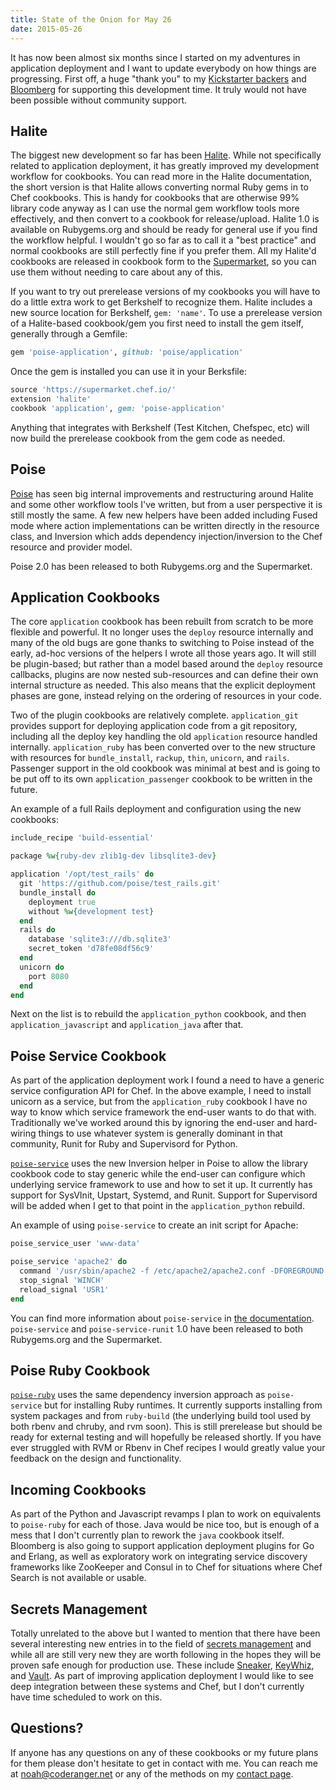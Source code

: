 ```yaml
---
title: State of the Onion for May 26
date: 2015-05-26
---
```


It has now been almost six months since I started on my adventures in application
deployment and I want to update everybody on how things are progressing. First
off, a huge "thank you" to my [Kickstarter backers](https://github.com/poise/application/blob/master/SUPPORTERS.md)
and [Bloomberg](http://www.bloomberg.com/company/technology/) for supporting
this development time. It truly would not have been possible without community
support.

## Halite

The biggest new development so far has been
[Halite](https://github.com/poise/halite). While not specifically related to
application deployment, it has greatly improved my development workflow for
cookbooks. You can read more in the Halite documentation, the short version is
that Halite allows converting normal Ruby gems in to Chef cookbooks. This is
handy for cookbooks that are otherwise 99% library code anyway as I can use the
normal gem workflow tools more effectively, and then convert to a cookbook for
release/upload. Halite 1.0 is available on Rubygems.org and should be ready for
general use if you find the workflow helpful. I wouldn't go so far as to call it
a "best practice" and normal cookbooks are still perfectly fine if you prefer
them. All my Halite'd cookbooks are released in cookbook form to the
[Supermarket](https://supermarket.chef.io/), so you can use them without needing
to care about any of this.

If you want to try out prerelease versions of my cookbooks you will have to
do a little extra work to get Berkshelf to recognize them. Halite includes a
new source location for Berkshelf, `gem: 'name'`. To use a prerelease version of
a Halite-based cookbook/gem you first need to install the gem itself, generally
through a Gemfile:

```ruby
gem 'poise-application', github: 'poise/application'
```

Once the gem is installed you can use it in your Berksfile:

```ruby
source 'https://supermarket.chef.io/'
extension 'halite'
cookbook 'application', gem: 'poise-application'
```

Anything that integrates with Berkshelf (Test Kitchen, Chefspec, etc) will now
build the prerelease cookbook from the gem code as needed.

## Poise

[Poise](https://github.com/poise/poise) has seen big internal improvements and
restructuring around Halite and some other workflow tools I've written, but from
a user perspective it is still mostly the same. A few new helpers have been
added including Fused mode where action implementations can be written directly
in the resource class, and Inversion which adds dependency injection/inversion
to the Chef resource and provider model.

Poise 2.0 has been released to both Rubygems.org and the Supermarket.

## Application Cookbooks

The core `application` cookbook has been rebuilt from scratch to be more
flexible and powerful. It no longer uses the `deploy` resource internally and
many of the old bugs are gone thanks to switching to Poise instead of the early,
ad-hoc versions of the helpers I wrote all those years ago. It will still be
plugin-based; but rather than a model based around the `deploy` resource
callbacks, plugins are now nested sub-resources and can define their own internal
structure as needed. This also means that the explicit deployment phases are
gone, instead relying on the ordering of resources in your code.

Two of the plugin cookbooks are relatively complete. `application_git` provides
support for deploying application code from a git repository, including all the
deploy key handling the old `application` resource handled internally.
`application_ruby` has been converted over to the new structure with resources
for `bundle_install`, `rackup`, `thin`, `unicorn`, and `rails`. Passenger
support in the old cookbook was minimal at best and is going to be put off to
its own `application_passenger` cookbook to be written in the future.

An example of a full Rails deployment and configuration using the new cookbooks:

```ruby
include_recipe 'build-essential'

package %w{ruby-dev zlib1g-dev libsqlite3-dev}

application '/opt/test_rails' do
  git 'https://github.com/poise/test_rails.git'
  bundle_install do
    deployment true
    without %w{development test}
  end
  rails do
    database 'sqlite3:///db.sqlite3'
    secret_token 'd78fe08df56c9'
  end
  unicorn do
    port 8080
  end
end
```

Next on the list is to rebuild the `application_python` cookbook, and then
`application_javascript` and `application_java` after that.

## Poise Service Cookbook

As part of the application deployment work I found a need to have a generic
service configuration API for Chef. In the above example, I need to install
unicorn as a service, but from the `application_ruby` cookbook I have no way to
know which service framework the end-user wants to do that with. Traditionally
we've worked around this by ignoring the end-user and hard-wiring things to use
whatever system is generally dominant in that community, Runit for Ruby and
Supervisord for Python.

[`poise-service`](https://github.com/poise/poise-service) uses the new Inversion
helper in Poise to allow the library cookbook code to stay generic while the
end-user can configure which underlying service framework to use and how to
set it up. It currently has support for SysVInit, Upstart, Systemd, and Runit.
Support for Supervisord will be added when I get to that point in the
`application_python` rebuild.

An example of using `poise-service` to create an init script for Apache:

```ruby
poise_service_user 'www-data'

poise_service 'apache2' do
  command '/usr/sbin/apache2 -f /etc/apache2/apache2.conf -DFOREGROUND'
  stop_signal 'WINCH'
  reload_signal 'USR1'
end
```

You can find more information about `poise-service` in
[the documentation](https://github.com/poise/poise-service#resources).
`poise-service` and `poise-service-runit` 1.0 have been released to both
Rubygems.org and the Supermarket.

## Poise Ruby Cookbook

[`poise-ruby`](https://github.com/poise/poise-ruby) uses the same dependency
inversion approach as `poise-service` but for installing Ruby runtimes. It
currently supports installing from system packages and from `ruby-build` (the
underlying build tool used by both rbenv and chruby, and rvm soon). This is
still prerelease but should be ready for external testing and will hopefully
be released shortly. If you have ever struggled with RVM or Rbenv in Chef
recipes I would greatly value your feedback on the design and functionality.

## Incoming Cookbooks

As part of the Python and Javascript revamps I plan to work on equivalents to
`poise-ruby` for each of those. Java would be nice too, but is enough of a mess
that I don't currently plan to rework the `java` cookbook itself. Bloomberg is
also going to support application deployment plugins for Go and Erlang, as well
as exploratory work on integrating service discovery frameworks like ZooKeeper
and Consul in to Chef for situations where Chef Search is not available or
usable.

## Secrets Management

Totally unrelated to the above but I wanted to mention that there have been
several interesting new entries in to the field of
[secrets management](/chef-secrets/) and while all are still very new they are
worth following in the hopes they will be proven safe enough for production use.
These include [Sneaker](https://github.com/codahale/sneaker),
[KeyWhiz](https://square.github.io/keywhiz/), and [Vault](https://vaultproject.io/).
As part of improving application deployment I would like to see deep integration
between these systems and Chef, but I don't currently have time scheduled to
work on this.

## Questions?

If anyone has any questions on any of these cookbooks or my future plans for
them please don't hesitate to get in contact with me. You can reach me at
<a href="&#x6d;&#97;&#x69;&#108;&#x74;&#111;&#x3a;&#110;&#111;&#x61;&#104;&#x40;&#x63;&#x6f;&#x64;&#101;&#114;&#x61;&#110;&#103;&#101;&#x72;&#46;&#110;&#x65;&#x74;">&#110;&#x6f;&#97;&#x68;&#x40;&#x63;&#111;&#100;&#101;&#x72;&#x61;&#x6e;&#x67;&#x65;&#114;&#46;&#110;&#x65;&#x74;</a>
or any of the methods on my [contact page](/contact/).
